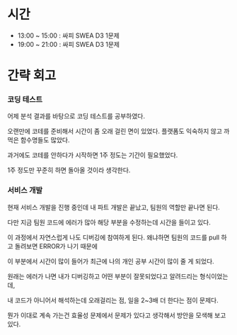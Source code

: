 # 시간
- 13:00 ~ 15:00 : 싸피 SWEA D3 1문제
- 19:00 ~ 21:00 : 싸피 SWEA D3 1문제

# 간략 회고

### 코딩 테스트

어제 분석 결과를 바탕으로 코딩 테스트를 공부하였다.

오랜만에 코테를 준비해서 시간이 좀 오래 걸린 면이 있었다. 플랫폼도 익숙하지 않고 까먹은 함수명들도 많았다.

과거에도 코테를 안하다가 시작하면 1주 정도는 기간이 필요했었다.

1주 정도만 꾸준히 하면 돌아올 것이라 생각한다.

### 서비스 개발

현재 서비스 개발을 진행 중인데 내 파트 개발은 끝났고, 팀원의 역할만 끝나면 된다.

다만 지금 팀원 코드에 에러가 많아 해당 부분을 수정하는데 시간을 들이고 있다.

이 과정에서 자연스럽게 나도 디버깅에 참여하게 된다. 왜냐하면 팀원의 코드를 pull 하고 돌려보면 ERROR가 나기 때문에

이 부분에서 시간이 많이 들어가 최근에 나의 개인 공부 시간이 많이 줄 게 되었다.

원래는 에러가 나면 내가 디버깅하고 어떤 부분이 잘못되었다고 알려드리는 형식이었는데, 

내 코드가 아니어서 해석하는데 오래걸리는 점, 일을 2~3배 더 한다는 점이 문제다.

뭔가 이대로 계속 가는건 효율성 문제에서 문제가 있다고 생각해서 방안을 모색해 보고 있다.